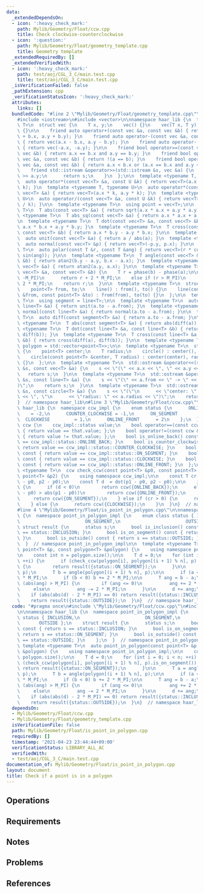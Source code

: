 ```yaml
---
data:
  _extendedDependsOn:
  - icon: ':heavy_check_mark:'
    path: Mylib/Geometry/Float/ccw.cpp
    title: Check clockwise-counterclockwise
  - icon: ':question:'
    path: Mylib/Geometry/Float/geometry_template.cpp
    title: Geometry template
  _extendedRequiredBy: []
  _extendedVerifiedWith:
  - icon: ':heavy_check_mark:'
    path: test/aoj/CGL_3_C/main.test.cpp
    title: test/aoj/CGL_3_C/main.test.cpp
  _isVerificationFailed: false
  _pathExtension: cpp
  _verificationStatusIcon: ':heavy_check_mark:'
  attributes:
    links: []
  bundledCode: "#line 2 \"Mylib/Geometry/Float/geometry_template.cpp\"\n#include <cmath>\n\
    #include <iostream>\n#include <vector>\n\nnamespace haar_lib {\n  template <typename\
    \ T>\n  struct vec {\n    T x, y;\n    vec() {}\n    vec(T x, T y) : x(x), y(y)\
    \ {}\n\n    friend auto operator+(const vec &a, const vec &b) { return vec(a.x\
    \ + b.x, a.y + b.y); }\n    friend auto operator-(const vec &a, const vec &b)\
    \ { return vec(a.x - b.x, a.y - b.y); }\n    friend auto operator-(const vec &a)\
    \ { return vec(-a.x, -a.y); }\n\n    friend bool operator==(const vec &a, const\
    \ vec &b) { return a.x == b.x and a.y == b.y; }\n    friend bool operator!=(const\
    \ vec &a, const vec &b) { return !(a == b); }\n    friend bool operator<(const\
    \ vec &a, const vec &b) { return a.x < b.x or (a.x == b.x and a.y < b.y); }\n\n\
    \    friend std::istream &operator>>(std::istream &s, vec &a) {\n      s >> a.x\
    \ >> a.y;\n      return s;\n    }\n  };\n\n  template <typename T, typename U>\n\
    \  auto operator*(const vec<T> &a, const U &k) { return vec<T>(a.x * k, a.y *\
    \ k); }\n  template <typename T, typename U>\n  auto operator*(const U &k, const\
    \ vec<T> &a) { return vec<T>(a.x * k, a.y * k); }\n  template <typename T, typename\
    \ U>\n  auto operator/(const vec<T> &a, const U &k) { return vec<T>(a.x / k, a.y\
    \ / k); }\n\n  template <typename T>\n  using point = vec<T>;\n\n  template <typename\
    \ T>\n  T abs(const vec<T> &a) { return sqrt(a.x * a.x + a.y * a.y); }\n  template\
    \ <typename T>\n  T abs_sq(const vec<T> &a) { return a.x * a.x + a.y * a.y; }\n\
    \n  template <typename T>\n  T dot(const vec<T> &a, const vec<T> &b) { return\
    \ a.x * b.x + a.y * b.y; }\n  template <typename T>\n  T cross(const vec<T> &a,\
    \ const vec<T> &b) { return a.x * b.y - a.y * b.x; }\n\n  template <typename T>\n\
    \  auto unit(const vec<T> &a) { return a / abs(a); }\n  template <typename T>\n\
    \  auto normal(const vec<T> &p) { return vec<T>(-p.y, p.x); }\n\n  template <typename\
    \ T>\n  auto polar(const T &r, const T &ang) { return vec<T>(r * cos(ang), r *\
    \ sin(ang)); }\n\n  template <typename T>\n  T angle(const vec<T> &a, const vec<T>\
    \ &b) { return atan2(b.y - a.y, b.x - a.x); }\n  template <typename T>\n  T phase(const\
    \ vec<T> &a) { return atan2(a.y, a.x); }\n\n  template <typename T>\n  T angle_diff(const\
    \ vec<T> &a, const vec<T> &b) {\n    T r = phase(b) - phase(a);\n\n    if (r <\
    \ -M_PI)\n      return r + 2 * M_PI;\n    else if (r > M_PI)\n      return r -\
    \ 2 * M_PI;\n    return r;\n  }\n\n  template <typename T>\n  struct line {\n\
    \    point<T> from, to;\n    line() : from(), to() {}\n    line(const point<T>\
    \ &from, const point<T> &to) : from(from), to(to) {}\n  };\n\n  template <typename\
    \ T>\n  using segment = line<T>;\n\n  template <typename T>\n  auto unit(const\
    \ line<T> &a) { return unit(a.to - a.from); }\n  template <typename T>\n  auto\
    \ normal(const line<T> &a) { return normal(a.to - a.from); }\n\n  template <typename\
    \ T>\n  auto diff(const segment<T> &a) { return a.to - a.from; }\n\n  template\
    \ <typename T>\n  T abs(const segment<T> &a) { return abs(diff(a)); }\n\n  template\
    \ <typename T>\n  T dot(const line<T> &a, const line<T> &b) { return dot(diff(a),\
    \ diff(b)); }\n  template <typename T>\n  T cross(const line<T> &a, const line<T>\
    \ &b) { return cross(diff(a), diff(b)); }\n\n  template <typename T>\n  using\
    \ polygon = std::vector<point<T>>;\n\n  template <typename T>\n  struct circle\
    \ {\n    point<T> center;\n    T radius;\n    circle() : center(), radius(0) {}\n\
    \    circle(const point<T> &center, T radius) : center(center), radius(radius)\
    \ {}\n  };\n\n  template <typename T>\n  std::ostream &operator<<(std::ostream\
    \ &s, const vec<T> &a) {\n    s << \"(\" << a.x << \", \" << a.y << \")\";\n \
    \   return s;\n  }\n\n  template <typename T>\n  std::ostream &operator<<(std::ostream\
    \ &s, const line<T> &a) {\n    s << \"(\" << a.from << \" -> \" << a.to << \"\
    )\";\n    return s;\n  }\n\n  template <typename T>\n  std::ostream &operator<<(std::ostream\
    \ &s, const circle<T> &a) {\n    s << \"(\"\n      << \"center: \" << a.center\
    \ << \", \"\n      << \"radius: \" << a.radius << \")\";\n    return s;\n  }\n\
    }  // namespace haar_lib\n#line 3 \"Mylib/Geometry/Float/ccw.cpp\"\n\nnamespace\
    \ haar_lib {\n  namespace ccw_impl {\n    enum status {\n      ONLINE_BACK   \
    \    = -2,\n      COUNTER_CLOCKWISE = -1,\n      ON_SEGMENT        = 0,\n    \
    \  CLOCKWISE         = 1,\n      ONLINE_FRONT      = 2\n    };\n  }\n\n  struct\
    \ ccw {\n    ccw_impl::status value;\n    bool operator==(const ccw &that) const\
    \ { return value == that.value; };\n    bool operator!=(const ccw &that) const\
    \ { return value != that.value; };\n    bool is_online_back() const { return value\
    \ == ccw_impl::status::ONLINE_BACK; }\n    bool is_counter_clockwise() const {\
    \ return value == ccw_impl::status::COUNTER_CLOCKWISE; }\n    bool is_on_segment()\
    \ const { return value == ccw_impl::status::ON_SEGMENT; }\n    bool is_clockwise()\
    \ const { return value == ccw_impl::status::CLOCKWISE; }\n    bool is_online_front()\
    \ const { return value == ccw_impl::status::ONLINE_FRONT; }\n  };\n\n  template\
    \ <typename T>\n  ccw check_ccw(const point<T> &p0, const point<T> &p1, const\
    \ point<T> &p2) {\n    using namespace ccw_impl;\n\n    const T cr = cross(p1\
    \ - p0, p2 - p0);\n    const T d  = dot(p1 - p0, p2 - p0);\n\n    if (cr == 0)\
    \ {\n      if (d < 0)\n        return ccw({ONLINE_BACK});\n      else if (abs(p2\
    \ - p0) > abs(p1 - p0))\n        return ccw({ONLINE_FRONT});\n      else\n   \
    \     return ccw({ON_SEGMENT});\n    } else if (cr > 0) {\n      return ccw({COUNTER_CLOCKWISE});\n\
    \    } else {\n      return ccw({CLOCKWISE});\n    }\n  }\n}  // namespace haar_lib\n\
    #line 4 \"Mylib/Geometry/Float/is_point_in_polygon.cpp\"\n\nnamespace haar_lib\
    \ {\n  namespace point_in_polygon_impl {\n    enum class status { INCLUSION,\n\
    \                        ON_SEGMENT,\n                        OUTSIDE };\n   \
    \ struct result {\n      status s;\n      bool is_inclusion() const { return s\
    \ == status::INCLUSION; }\n      bool is_on_segment() const { return s == status::ON_SEGMENT;\
    \ }\n      bool is_outside() const { return s == status::OUTSIDE; }\n    };\n\
    \  }  // namespace point_in_polygon_impl\n\n  template <typename T>\n  auto point_in_polygon(const\
    \ point<T> &p, const polygon<T> &polygon) {\n    using namespace point_in_polygon_impl;\n\
    \n    const int n = polygon.size();\n\n    T d = 0;\n    for (int i = 0; i < n;\
    \ ++i) {\n      if (check_ccw(polygon[i], polygon[(i + 1) % n], p).is_on_segment())\
    \ {\n        return result({status::ON_SEGMENT});\n      }\n\n      T a = angle(polygon[i],\
    \ p);\n      T b = angle(polygon[(i + 1) % n], p);\n\n      if (a < 0) a += 2\
    \ * M_PI;\n      if (b < 0) b += 2 * M_PI;\n\n      T ang = b - a;\n\n      if\
    \ (abs(ang) > M_PI) {\n        if (ang <= 0)\n          ang += 2 * M_PI;\n   \
    \     else\n          ang -= 2 * M_PI;\n      }\n\n      d += ang;\n    }\n\n\
    \    if (abs(abs(d) - 2 * M_PI) == 0) return result({status::INCLUSION});\n\n\
    \    return result({status::OUTSIDE});\n  }\n}  // namespace haar_lib\n"
  code: "#pragma once\n#include \"Mylib/Geometry/Float/ccw.cpp\"\n#include \"Mylib/Geometry/Float/geometry_template.cpp\"\
    \n\nnamespace haar_lib {\n  namespace point_in_polygon_impl {\n    enum class\
    \ status { INCLUSION,\n                        ON_SEGMENT,\n                 \
    \       OUTSIDE };\n    struct result {\n      status s;\n      bool is_inclusion()\
    \ const { return s == status::INCLUSION; }\n      bool is_on_segment() const {\
    \ return s == status::ON_SEGMENT; }\n      bool is_outside() const { return s\
    \ == status::OUTSIDE; }\n    };\n  }  // namespace point_in_polygon_impl\n\n \
    \ template <typename T>\n  auto point_in_polygon(const point<T> &p, const polygon<T>\
    \ &polygon) {\n    using namespace point_in_polygon_impl;\n\n    const int n =\
    \ polygon.size();\n\n    T d = 0;\n    for (int i = 0; i < n; ++i) {\n      if\
    \ (check_ccw(polygon[i], polygon[(i + 1) % n], p).is_on_segment()) {\n       \
    \ return result({status::ON_SEGMENT});\n      }\n\n      T a = angle(polygon[i],\
    \ p);\n      T b = angle(polygon[(i + 1) % n], p);\n\n      if (a < 0) a += 2\
    \ * M_PI;\n      if (b < 0) b += 2 * M_PI;\n\n      T ang = b - a;\n\n      if\
    \ (abs(ang) > M_PI) {\n        if (ang <= 0)\n          ang += 2 * M_PI;\n   \
    \     else\n          ang -= 2 * M_PI;\n      }\n\n      d += ang;\n    }\n\n\
    \    if (abs(abs(d) - 2 * M_PI) == 0) return result({status::INCLUSION});\n\n\
    \    return result({status::OUTSIDE});\n  }\n}  // namespace haar_lib\n"
  dependsOn:
  - Mylib/Geometry/Float/ccw.cpp
  - Mylib/Geometry/Float/geometry_template.cpp
  isVerificationFile: false
  path: Mylib/Geometry/Float/is_point_in_polygon.cpp
  requiredBy: []
  timestamp: '2021-04-23 23:44:44+09:00'
  verificationStatus: LIBRARY_ALL_AC
  verifiedWith:
  - test/aoj/CGL_3_C/main.test.cpp
documentation_of: Mylib/Geometry/Float/is_point_in_polygon.cpp
layout: document
title: Check if a point is in a polygon
---
```


## Operations

## Requirements

## Notes

## Problems

## References
